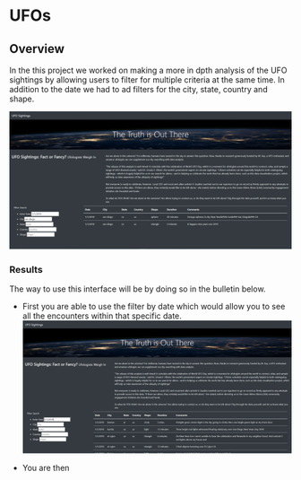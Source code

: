 # UFOs
## Overview 
In the this project we worked on making a more in dpth analysis of the UFO sightings by allowing users to filter for multiple criteria at the same time.
In addition to the date we had to ad filters for the city, state, country and shape.


![Screenshot](/multipule_filters.PNG)



### Results
The way to use this interface will be by doing so in the bulletin below.
  - First you are able to use the filter by date which would allow you to see all the encounters within that specific date.
  ![Screenshot](/date_filter.PNG)
  
  - You are then 
